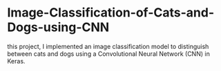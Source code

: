 # Image-Classification-of-Cats-and-Dogs-using-CNN
this project, I implemented an image classification model to distinguish between cats and dogs using a Convolutional Neural Network (CNN) in Keras.
